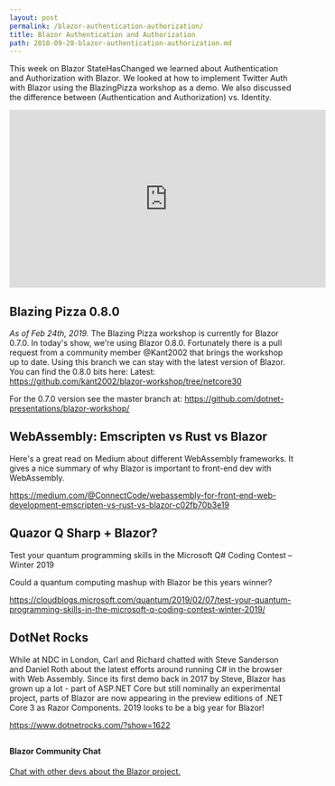 ```yaml
---
layout: post
permalink: /blazor-authentication-authorization/
title: Blazor Authentication and Authorization
path: 2018-09-28-blazor-authentication-authorization.md
---
```


This week on Blazor StateHasChanged we learned about Authentication and Authorization with Blazor. We looked at how to implement Twitter Auth with Blazor using the BlazingPizza workshop as a demo. We also discussed the difference between (Authentication and Authorization) vs. Identity.

<iframe width="560" height="315" src="https://www.youtube.com/embed/cY-ffDR0yTU?start=1506" frameborder="0" allow="accelerometer; autoplay; encrypted-media; gyroscope; picture-in-picture" allowfullscreen></iframe>

## Blazing Pizza 0.8.0

*As of Feb 24th, 2019.*
The Blazing Pizza workshop is currently for Blazor 0.7.0. In today's show, we're using Blazor 0.8.0. Fortunately there is a pull request from a community member @Kant2002 that brings the workshop up to date. Using this branch we can stay with the latest version of Blazor. You can find the 0.8.0 bits here: Latest: https://github.com/kant2002/blazor-workshop/tree/netcore30

For the 0.7.0 version see the master branch at: https://github.com/dotnet-presentations/blazor-workshop/

## WebAssembly: Emscripten vs Rust vs Blazor

Here's a great read on Medium about different WebAssembly frameworks. It gives a nice summary of why Blazor is important to front-end dev with WebAssembly.

https://medium.com/@ConnectCode/webassembly-for-front-end-web-development-emscripten-vs-rust-vs-blazor-c02fb70b3e19

## Quazor Q Sharp + Blazor?

Test your quantum programming skills in the Microsoft Q# Coding Contest – Winter 2019

Could a quantum computing mashup with Blazor be this years winner?

https://cloudblogs.microsoft.com/quantum/2019/02/07/test-your-quantum-programming-skills-in-the-microsoft-q-coding-contest-winter-2019/

## DotNet Rocks

While at NDC in London, Carl and Richard chatted with Steve Sanderson and Daniel Roth about the latest efforts around running C# in the browser with Web Assembly. Since its first demo back in 2017 by Steve, Blazor has grown up a lot - part of ASP.NET Core but still nominally an experimental project, parts of Blazor are now appearing in the preview editions of .NET Core 3 as Razor Components. 2019 looks to be a big year for Blazor!

https://www.dotnetrocks.com/?show=1622

## 

#### Blazor Community Chat

[Chat with other devs about the Blazor project.](https://gitter.im/aspnet/Blazor#utm_source=notification&utm_medium=email&utm_campaign=unread-notifications) 

